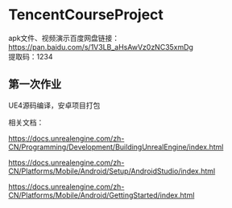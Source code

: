 # TencentCourseProject

apk文件、视频演示百度网盘链接：  
https://pan.baidu.com/s/1V3LB_aHsAwVz0zNC35xmDg   
提取码：1234   



## 第一次作业

UE4源码编译，安卓项目打包

相关文档：

https://docs.unrealengine.com/zh-CN/Programming/Development/BuildingUnrealEngine/index.html

https://docs.unrealengine.com/zh-CN/Platforms/Mobile/Android/Setup/AndroidStudio/index.html

https://docs.unrealengine.com/zh-CN/Platforms/Mobile/Android/GettingStarted/index.html
